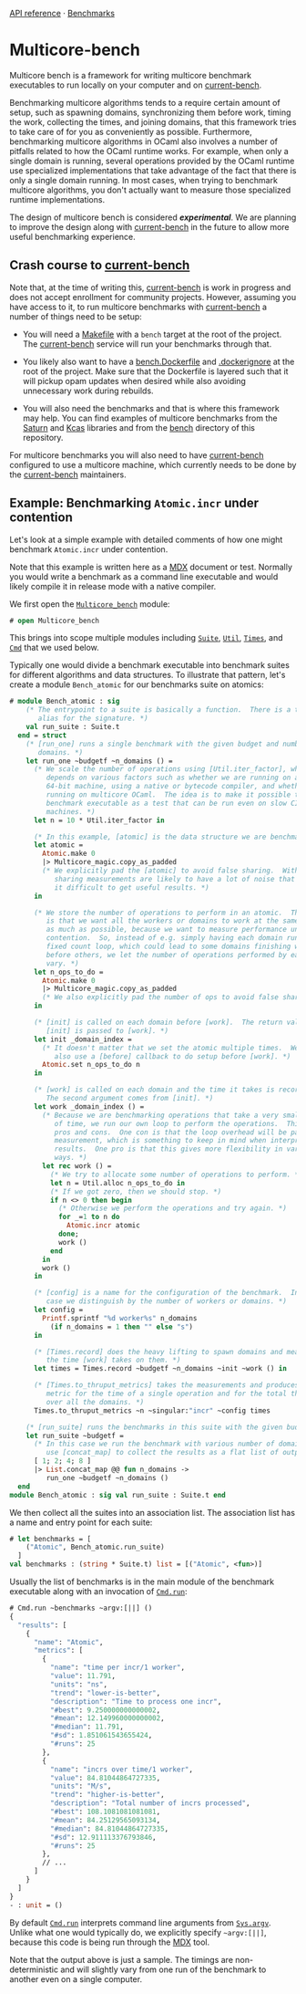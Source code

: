 [API reference](https://ocaml-multicore.github.io/multicore-bench/doc/multicore-bench/Multicore_bench/index.html)
&middot;
[Benchmarks](https://bench.ci.dev/ocaml-multicore/multicore-bench/branch/main?worker=pascal&image=bench.Dockerfile)

# Multicore-bench

Multicore bench is a framework for writing multicore benchmark executables to
run locally on your computer and on
[current-bench](https://github.com/ocurrent/current-bench).

Benchmarking multicore algorithms tends to a require certain amount of setup,
such as spawning domains, synchronizing them before work, timing the work,
collecting the times, and joining domains, that this framework tries to take
care of for you as conveniently as possible. Furthermore, benchmarking multicore
algorithms in OCaml also involves a number of pitfalls related to how the OCaml
runtime works. For example, when only a single domain is running, several
operations provided by the OCaml runtime use specialized implementations that
take advantage of the fact that there is only a single domain running. In most
cases, when trying to benchmark multicore algorithms, you don't actually want to
measure those specialized runtime implementations.

The design of multicore bench is considered **_experimental_**. We are planning
to improve the design along with
[current-bench](https://github.com/ocurrent/current-bench) in the future to
allow more useful benchmarking experience.

## Crash course to [current-bench](https://github.com/ocurrent/current-bench)

Note that, at the time of writing this,
[current-bench](https://github.com/ocurrent/current-bench) is work in progress
and does not accept enrollment for community projects. However, assuming you
have access to it, to run multicore benchmarks with
[current-bench](https://github.com/ocurrent/current-bench) a number of things
need to be setup:

- You will need a [Makefile](Makefile) with a `bench` target at the root of the
  project. The [current-bench](https://github.com/ocurrent/current-bench)
  service will run your benchmarks through that.

- You likely also want to have a [bench.Dockerfile](bench.Dockerfile) and
  [.dockerignore](.dockerignore) at the root of the project. Make sure that the
  Dockerfile is layered such that it will pickup opam updates when desired while
  also avoiding unnecessary work during rebuilds.

- You will also need the benchmarks and that is where this framework may help.
  You can find examples of multicore benchmarks from the
  [Saturn](https://github.com/ocaml-multicore/saturn/tree/main/bench) and
  [Kcas](https://github.com/ocaml-multicore/kcas/tree/main/bench) libraries and
  from the [bench](bench) directory of this repository.

For multicore benchmarks you will also need to have
[current-bench](https://github.com/ocurrent/current-bench) configured to use a
multicore machine, which currently needs to be done by the
[current-bench](https://github.com/ocurrent/current-bench) maintainers.

## Example: Benchmarking `Atomic.incr` under contention

Let's look at a simple example with detailed comments of how one might benchmark
`Atomic.incr` under contention.

Note that this example is written here as a
[MDX](https://github.com/realworldocaml/mdx) document or test. Normally you
would write a benchmark as a command line executable and would likely compile it
in release mode with a native compiler.

We first open the
[`Multicore_bench`](https://ocaml-multicore.github.io/multicore-bench/doc/multicore-bench/Multicore_bench/index.html)
module:

```ocaml
# open Multicore_bench
```

This brings into scope multiple modules including
[`Suite`](https://ocaml-multicore.github.io/multicore-bench/doc/multicore-bench/Multicore_bench/Suite/index.html),
[`Util`](https://ocaml-multicore.github.io/multicore-bench/doc/multicore-bench/Multicore_bench/Util/index.html),
[`Times`](https://ocaml-multicore.github.io/multicore-bench/doc/multicore-bench/Multicore_bench/Times/index.html),
and
[`Cmd`](https://ocaml-multicore.github.io/multicore-bench/doc/multicore-bench/Multicore_bench/Cmd/index.html)
that we used below.

Typically one would divide a benchmark executable into benchmark suites for
different algorithms and data structures. To illustrate that pattern, let's
create a module `Bench_atomic` for our benchmarks suite on atomics:

```ocaml
# module Bench_atomic : sig
    (* The entrypoint to a suite is basically a function.  There is a type
       alias for the signature. *)
    val run_suite : Suite.t
  end = struct
    (* [run_one] runs a single benchmark with the given budget and number of
       domains. *)
    let run_one ~budgetf ~n_domains () =
      (* We scale the number of operations using [Util.iter_factor], which
         depends on various factors such as whether we are running on a 32- or
         64-bit machine, using a native or bytecode compiler, and whether we are
         running on multicore OCaml.  The idea is to make it possible to use the
         benchmark executable as a test that can be run even on slow CI
         machines. *)
      let n = 10 * Util.iter_factor in

      (* In this example, [atomic] is the data structure we are benchmarking. *)
      let atomic =
        Atomic.make 0
        |> Multicore_magic.copy_as_padded
        (* We explicitly pad the [atomic] to avoid false sharing.  With false
           sharing measurements are likely to have a lot of noise that makes
           it difficult to get useful results. *)
      in

      (* We store the number of operations to perform in an atomic.  The idea
         is that we want all the workers or domains to work at the same time
         as much as possible, because we want to measure performance under
         contention.  So, instead of e.g. simply having each domain run a
         fixed count loop, which could lead to some domains finishing well
         before others, we let the number of operations performed by each domain
         vary. *)
      let n_ops_to_do =
        Atomic.make 0
        |> Multicore_magic.copy_as_padded
        (* We also explicitly pad the number of ops to avoid false sharing. *)
      in

      (* [init] is called on each domain before [work].  The return value of
         [init] is passed to [work]. *)
      let init _domain_index =
        (* It doesn't matter that we set the atomic multiple times.  We could
           also use a [before] callback to do setup before [work]. *)
        Atomic.set n_ops_to_do n
      in

      (* [work] is called on each domain and the time it takes is recorded.
         The second argument comes from [init]. *)
      let work _domain_index () =
        (* Because we are benchmarking operations that take a very small amount
           of time, we run our own loop to perform the operations.  This has
           pros and cons.  One con is that the loop overhead will be part of the
           measurement, which is something to keep in mind when interpreting the
           results.  One pro is that this gives more flexibility in various
           ways. *)
        let rec work () =
          (* We try to allocate some number of operations to perform. *)
          let n = Util.alloc n_ops_to_do in
          (* If we got zero, then we should stop. *)
          if n <> 0 then begin
            (* Otherwise we perform the operations and try again. *)
            for _=1 to n do
              Atomic.incr atomic
            done;
            work ()
          end
        in
        work ()
      in

      (* [config] is a name for the configuration of the benchmark.  In this
         case we distinguish by the number of workers or domains. *)
      let config =
        Printf.sprintf "%d worker%s" n_domains
          (if n_domains = 1 then "" else "s")
      in

      (* [Times.record] does the heavy lifting to spawn domains and measure
         the time [work] takes on them. *)
      let times = Times.record ~budgetf ~n_domains ~init ~work () in

      (* [Times.to_thruput_metrics] takes the measurements and produces both a
         metric for the time of a single operation and for the total thruput
         over all the domains. *)
      Times.to_thruput_metrics ~n ~singular:"incr" ~config times

    (* [run_suite] runs the benchmarks in this suite with the given budget. *)
    let run_suite ~budgetf =
      (* In this case we run the benchmark with various number of domains. We
         use [concat_map] to collect the results as a flat list of outputs. *)
      [ 1; 2; 4; 8 ]
      |> List.concat_map @@ fun n_domains ->
         run_one ~budgetf ~n_domains ()
  end
module Bench_atomic : sig val run_suite : Suite.t end
```

We then collect all the suites into an association list. The association list
has a name and entry point for each suite:

```ocaml
# let benchmarks = [
    ("Atomic", Bench_atomic.run_suite)
  ]
val benchmarks : (string * Suite.t) list = [("Atomic", <fun>)]
```

Usually the list of benchmarks is in the main module of the benchmark executable
along with an invocation of
[`Cmd.run`](https://ocaml-multicore.github.io/multicore-bench/doc/multicore-bench/Multicore_bench/Cmd/index.html#val-run):

```ocaml non-deterministic
# Cmd.run ~benchmarks ~argv:[||] ()
{
  "results": [
    {
      "name": "Atomic",
      "metrics": [
        {
          "name": "time per incr/1 worker",
          "value": 11.791,
          "units": "ns",
          "trend": "lower-is-better",
          "description": "Time to process one incr",
          "#best": 9.250000000000002,
          "#mean": 12.149960000000002,
          "#median": 11.791,
          "#sd": 1.851061543655424,
          "#runs": 25
        },
        {
          "name": "incrs over time/1 worker",
          "value": 84.81044864727335,
          "units": "M/s",
          "trend": "higher-is-better",
          "description": "Total number of incrs processed",
          "#best": 108.1081081081081,
          "#mean": 84.25129565093134,
          "#median": 84.81044864727335,
          "#sd": 12.911113376793846,
          "#runs": 25
        },
        // ...
      ]
    }
  ]
}
- : unit = ()
```

By default
[`Cmd.run`](https://ocaml-multicore.github.io/multicore-bench/doc/multicore-bench/Multicore_bench/Cmd/index.html#val-run)
interprets command line arguments from
[`Sys.argv`](https://v2.ocaml.org/api/Sys.html#VALargv). Unlike what one would
typically do, we explicitly specify `~argv:[||]`, because this code is being run
through the [MDX](https://github.com/realworldocaml/mdx) tool.

Note that the output above is just a sample. The timings are non-deterministic
and will slightly vary from one run of the benchmark to another even on a single
computer.
